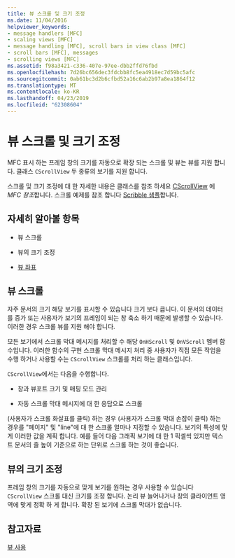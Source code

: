 ```yaml
---
title: 뷰 스크롤 및 크기 조정
ms.date: 11/04/2016
helpviewer_keywords:
- message handlers [MFC]
- scaling views [MFC]
- message handling [MFC], scroll bars in view class [MFC]
- scroll bars [MFC], messages
- scrolling views [MFC]
ms.assetid: f98a3421-c336-407e-97ee-dbb2ffd76fbd
ms.openlocfilehash: 7d26bc656dec3fdcbb8fc5ea4918ec7d59bc5afc
ms.sourcegitcommit: 0ab61bc3d2b6cfbd52a16c6ab2b97a8ea1864f12
ms.translationtype: MT
ms.contentlocale: ko-KR
ms.lasthandoff: 04/23/2019
ms.locfileid: "62308604"
---
```

# <a name="scrolling-and-scaling-views"></a>뷰 스크롤 및 크기 조정

MFC 표시 하는 프레임 창의 크기를 자동으로 확장 되는 스크롤 및 뷰는 뷰를 지원 합니다. 클래스 `CScrollView` 두 종류의 보기를 지원 합니다.

스크롤 및 크기 조정에 대 한 자세한 내용은 클래스를 참조 하세요 [CScrollView](../mfc/reference/cscrollview-class.md) 에 *MFC 참조*합니다. 스크롤 예제를 참조 합니다 [Scribble 샘플](../overview/visual-cpp-samples.md)합니다.

## <a name="what-do-you-want-to-know-more-about"></a>자세히 알아볼 항목

- 뷰 스크롤

- 뷰의 크기 조정

- [뷰 좌표](/windows/desktop/gdi/window-coordinate-system)

##  <a name="_core_scrolling_a_view"></a> 뷰 스크롤

자주 문서의 크기 해당 보기를 표시할 수 있습니다 크기 보다 큽니다. 이 문서의 데이터를 증가 또는 사용자가 보기의 프레임이 되는 창 축소 하기 때문에 발생할 수 있습니다. 이러한 경우 스크롤 뷰를 지원 해야 합니다.

모든 보기에서 스크롤 막대 메시지를 처리할 수 해당 `OnHScroll` 및 `OnVScroll` 멤버 함수입니다. 이러한 함수의 구현 스크롤 막대 메시지 처리 중 사용자가 직접 모든 작업을 수행 하거나 사용할 수는 `CScrollView` 스크롤를 처리 하는 클래스입니다.

`CScrollView`에서는 다음을 수행합니다.

- 창과 뷰포트 크기 및 매핑 모드 관리

- 자동 스크롤 막대 메시지에 대 한 응답으로 스크롤

(사용자가 스크롤 화살표를 클릭) 하는 경우 (사용자가 스크롤 막대 손잡이 클릭) 하는 경우를 "페이지" 및 "line"에 대 한 스크롤 얼마나 지정할 수 있습니다. 보기의 특성에 맞게 이러한 값을 계획 합니다. 예를 들어 다음 그래픽 보기에 대 한 1 픽셀씩 있지만 텍스트 문서의 줄 높이 기준으로 하는 단위로 스크롤 하는 것이 좋습니다.

##  <a name="_core_scaling_a_view"></a> 뷰의 크기 조정

프레임 창의 크기를 자동으로 맞게 보기를 원하는 경우 사용할 수 있습니다 `CScrollView` 스크롤 대신 크기를 조정 합니다. 논리 뷰 늘어나거나 창의 클라이언트 영역에 맞게 정확 하 게 합니다. 확장 된 보기에 스크롤 막대가 없습니다.

## <a name="see-also"></a>참고자료

[뷰 사용](../mfc/using-views.md)
